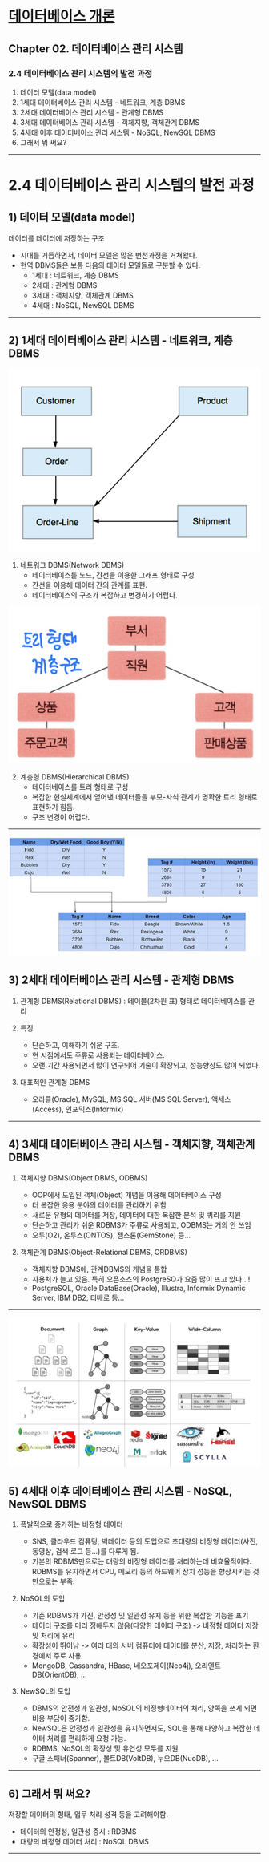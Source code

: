 
# <a href = "../README.md" target="_blank">데이터베이스 개론</a>
## Chapter 02. 데이터베이스 관리 시스템
### 2.4 데이터베이스 관리 시스템의 발전 과정
1) 데이터 모델(data model)
2) 1세대 데이터베이스 관리 시스템 - 네트워크, 계층 DBMS
3) 2세대 데이터베이스 관리 시스템 - 관계형 DBMS
4) 3세대 데이터베이스 관리 시스템 - 객체지향, 객체관계 DBMS
5) 4세대 이후 데이터베이스 관리 시스템 - NoSQL, NewSQL DBMS
6) 그래서 뭐 써요?

---

# 2.4 데이터베이스 관리 시스템의 발전 과정

## 1) 데이터 모델(data model)
데이터를 데이터에 저장하는 구조
- 시대를 거듭하면서, 데이터 모델은 많은 변천과정을 거쳐왔다.
- 현역 DBMS들은 보통 다음의 데이터 모델들로 구분할 수 있다.
  - 1세대 : 네트워크, 계층 DBMS
  - 2세대 : 관계형 DBMS
  - 3세대 : 객체지향, 객체관계 DBMS
  - 4세대 : NoSQL, NewSQL DBMS

---



## 2) 1세대 데이터베이스 관리 시스템 - 네트워크, 계층 DBMS

![NetworkDBMS.jpg](img/NetworkDBMS.jpg)

1. 네트워크 DBMS(Network DBMS)
   - 데이터베이스를 노드, 간선을 이용한 그래프 형태로 구성
   - 간선을 이용해 데이터 간의 관계를 표현.
   - 데이터베이스의 구조가 복잡하고 변경하기 어렵다.

![HierarchicalDBMS.jpg](img/HierarchicalDBMS.jpg)

2. 계층형 DBMS(Hierarchical DBMS)
   - 데이터베이스를 트리 형태로 구성
   - 복잡한 현실세계에서 얻어낸 데이터들을 부모-자식 관계가 명확한 트리 형태로 표현하기 힘듬.
   - 구조 변경이 어렵다.


---

![RDBMS.jpg](img/RDBMS.jpg)

## 3) 2세대 데이터베이스 관리 시스템 - 관계형 DBMS
1. 관계형 DBMS(Relational DBMS) : 테이블(2차원 표) 형태로 데이터베이스를 관리


2. 특징
   - 단순하고, 이해하기 쉬운 구조.
   - 현 시점에서도 주류로 사용되는 데이터베이스.
   - 오랜 기간 사용되면서 많이 연구되어 기술이 확장되고, 성능향상도 많이 되었다.


3. 대표적인 관계형 DBMS
   - 오라클(Oracle), MySQL, MS SQL 서버(MS SQL Server), 액세스(Access), 인포믹스(Informix)

---

## 4) 3세대 데이터베이스 관리 시스템 - 객체지향, 객체관계 DBMS
1. 객체지향 DBMS(Object DBMS, ODBMS)
   - OOP에서 도입된 객체(Object) 개념을 이용해 데이터베이스 구성
   - 더 복잡한 응용 분야의 데이터를 관리하기 위함
   - 새로운 유형의 데이터를 저장, 데이터에 대한 복잡한 분석 및 쿼리를 지원
   - 단순하고 관리가 쉬운 RDBMS가 주류로 사용되고, ODBMS는 거의 안 쓰임 
   - 오투(O2), 온투스(ONTOS), 젬스톤(GemStone) 등...


2. 객체관계 DBMS(Object-Relational DBMS, ORDBMS)
   - 객체지향 DBMS에, 관계DBMS의 개념을 통합
   - 사용처가 늘고 있음. 특히 오픈소스의 PostgreSQ가 요즘 많이 뜨고 있다...!
   - PostgreSQL, Oracle DataBase(Oracle), Illustra, Informix Dynamic Server, IBM DB2, 티베로 등...


---

![NoSQL_DBMS.jpg](img/NoSQL_DBMS.jpg)

## 5) 4세대 이후 데이터베이스 관리 시스템 - NoSQL, NewSQL DBMS

1. 폭발적으로 증가하는 비정형 데이터
   - SNS, 클라우드 컴퓨팅, 빅데이터 등의 도입으로 초대량의 비정형 데이터(사진, 동영상, 검색 로그 등...)를 다루게 됨.
   - 기본의 RDBMS만으로는 대량의 비정형 데이터를 처리하는데 비효율적이다. RDBMS를 유지하면서 CPU, 메모리 등의 하드웨어 장치 성능을 향상시키는 것만으로는 부족.


2. NoSQL의 도입
   - 기존 RDBMS가 가진, 안정성 및 일관성 유지 등을 위한 복잡한 기능을 포기
   - 데이터 구조를 미리 정해두지 않음(다양한 데이터 구조) -> 비정형 데이터 저장 및 처리에 유리
   - 확장성이 뛰어남 -> 여러 대의 서버 컴퓨터에 데이터를 분산, 저장, 처리하는 환경에서 주로 사용
   - MongoDB, Cassandra, HBase, 네오포제이(Neo4j), 오리엔트DB(OrientDB), ...

3. NewSQL의 도입
   - DBMS의 안전성과 일관성, NoSQL의 비정형데이터의 처리, 양쪽을 쓰게 되면 비용 부담이 증가함.
   - NewSQL은 안정성과 일관성을 유지하면서도, SQL을 통해 다양하고 복잡한 데이터 처리를 편리하게 요청 가능.
   - RDBMS, NoSQL의 확장성 및 유연성 모두를 지원
   - 구글 스패너(Spanner), 볼트DB(VoltDB), 누오DB(NuoDB), ...
   
   
---

## 6) 그래서 뭐 써요?
저장할 데이터의 형태, 업무 처리 성격 등을 고려해야함.
- 데이터의 안정성, 일관성 중시 : RDBMS
- 대량의 비정형 데이터 처리 : NoSQL DBMS

---